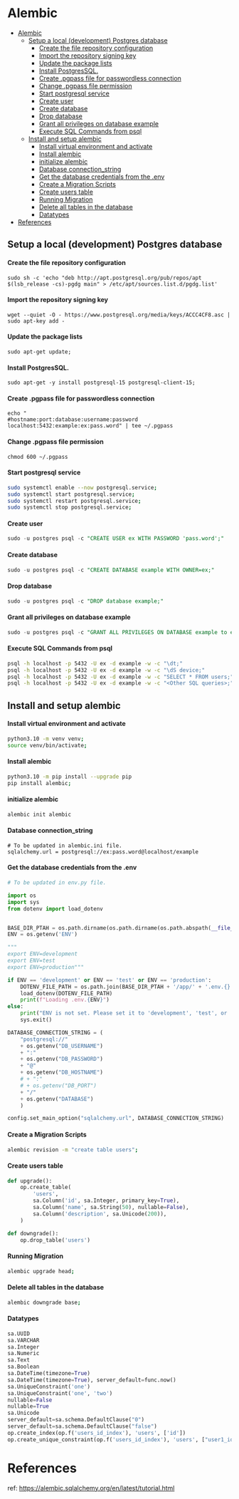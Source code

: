 # Alembic

- [Alembic](#alembic)
  - [Setup a local (development) Postgres database](#setup-a-local-development-postgres-database)
      - [Create the file repository configuration](#create-the-file-repository-configuration)
      - [Import the repository signing key](#import-the-repository-signing-key)
      - [Update the package lists](#update-the-package-lists)
      - [Install PostgresSQL.](#install-postgressql)
      - [Create .pgpass file for passwordless connection](#create-pgpass-file-for-passwordless-connection)
      - [Change .pgpass file permission](#change-pgpass-file-permission)
      - [Start postgresql service](#start-postgresql-service)
      - [Create user](#create-user)
      - [Create database](#create-database)
      - [Drop database](#drop-database)
      - [Grant all privileges on database example](#grant-all-privileges-on-database-example)
      - [Execute SQL Commands from psql](#execute-sql-commands-from-psql)
  - [Install and setup alembic](#install-and-setup-alembic)
      - [Install virtual environment and activate](#install-virtual-environment-and-activate)
      - [Install alembic](#install-alembic)
      - [initialize alembic](#initialize-alembic)
      - [Database connection\_string](#database-connection_string)
      - [Get the database credentials from the .env](#get-the-database-credentials-from-the-env)
      - [Create a Migration Scripts](#create-a-migration-scripts)
      - [Create users table](#create-users-table)
      - [Running Migration](#running-migration)
      - [Delete all tables in the database](#delete-all-tables-in-the-database)
      - [Datatypes](#datatypes)
- [References](#references)

## Setup a local (development) Postgres database

#### Create the file repository configuration

```
sudo sh -c 'echo "deb http://apt.postgresql.org/pub/repos/apt $(lsb_release -cs)-pgdg main" > /etc/apt/sources.list.d/pgdg.list'
```

#### Import the repository signing key

```
wget --quiet -O - https://www.postgresql.org/media/keys/ACCC4CF8.asc | sudo apt-key add -
```

#### Update the package lists

```
sudo apt-get update;
```

#### Install PostgresSQL.

```
sudo apt-get -y install postgresql-15 postgresql-client-15;
```

#### Create .pgpass file for passwordless connection

```
echo "
#hostname:port:database:username:password
localhost:5432:example:ex:pass.word" | tee ~/.pgpass
```

#### Change .pgpass file permission

```
chmod 600 ~/.pgpass
```

#### Start postgresql service

```bash
sudo systemctl enable --now postgresql.service;
sudo systemctl start postgresql.service;
sudo systemctl restart postgresql.service;
sudo systemctl stop postgresql.service;
```

#### Create user

```sql
sudo -u postgres psql -c "CREATE USER ex WITH PASSWORD 'pass.word';"
```

#### Create database

```sql
sudo -u postgres psql -c "CREATE DATABASE example WITH OWNER=ex;"
```

#### Drop database

```sql
sudo -u postgres psql -c "DROP database example;"
```

#### Grant all privileges on database example

```sql
sudo -u postgres psql -c "GRANT ALL PRIVILEGES ON DATABASE example to ex;"
```

#### Execute SQL Commands from psql

```bash
psql -h localhost -p 5432 -U ex -d example -w -c "\dt;"
psql -h localhost -p 5432 -U ex -d example -w -c "\dS device;"
psql -h localhost -p 5432 -U ex -d example -w -c "SELECT * FROM users;"
psql -h localhost -p 5432 -U ex -d example -w -c "<Other SQL queries>;"
```

## Install and setup alembic

#### Install virtual environment and activate

```bash
python3.10 -m venv venv;
source venv/bin/activate;
```

#### Install alembic

```bash
python3.10 -m pip install --upgrade pip
pip install alembic;
```

#### initialize alembic

```bash
alembic init alembic
```

#### Database connection_string

```
# To be updated in alembic.ini file.
sqlalchemy.url = postgresql://ex:pass.word@localhost/example
```

#### Get the database credentials from the .env

```python
# To be updated in env.py file.

import os
import sys
from dotenv import load_dotenv


BASE_DIR_PTAH = os.path.dirname(os.path.dirname(os.path.abspath(__file__)))
ENV = os.getenv('ENV')

"""
export ENV=development
export ENV=test
export ENV=production"""

if ENV == 'development' or ENV == 'test' or ENV == 'production':
    DOTENV_FILE_PATH = os.path.join(BASE_DIR_PTAH + '/app/' + '.env.{}'.format(ENV))
    load_dotenv(DOTENV_FILE_PATH)
    print(f"Loading .env.{ENV}")
else:
    print("ENV is not set. Please set it to 'development', 'test', or 'production'.")
    sys.exit()

DATABASE_CONNECTION_STRING = (
    "postgresql://"
    + os.getenv("DB_USERNAME")
    + ":"
    + os.getenv("DB_PASSWORD")
    + "@"
    + os.getenv("DB_HOSTNAME")
    # + ":"
    # + os.getenv("DB_PORT")
    + "/"
    + os.getenv("DATABASE")
    )

config.set_main_option("sqlalchemy.url", DATABASE_CONNECTION_STRING)
```

#### Create a Migration Scripts

```bash
alembic revision -m "create table users";
```

#### Create users table

```python
def upgrade():
    op.create_table(
        'users',
        sa.Column('id', sa.Integer, primary_key=True),
        sa.Column('name', sa.String(50), nullable=False),
        sa.Column('description', sa.Unicode(200)),
    )

def downgrade():
    op.drop_table('users')
```

#### Running Migration

```bash
alembic upgrade head;
```

#### Delete all tables in the database

```bash
alembic downgrade base;
```

#### Datatypes

```python
sa.UUID
sa.VARCHAR
sa.Integer
sa.Numeric
sa.Text
sa.Boolean
sa.DateTime(timezone=True)
sa.DateTime(timezone=True), server_default=func.now()
sa.UniqueConstraint('one')
sa.UniqueConstraint('one', 'two')
nullable=False
nullable=True
sa.Unicode
server_default=sa.schema.DefaultClause("0")
server_default=sa.schema.DefaultClause("false")
op.create_index(op.f('users_id_index'), 'users', ['id'])
op.create_unique_constraint(op.f('users_id_index'), 'users', ["user1_id", "user2_id", "user3_id"])
```

# References

ref: https://alembic.sqlalchemy.org/en/latest/tutorial.html